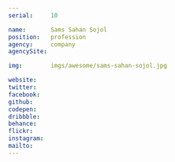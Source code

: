 ```yaml
---
serial:     10

name:       Sams Sahan Sojol
position:   profession
agency:     company
agencySite:

img:        imgs/awesome/sams-sahan-sojol.jpg

website:    
twitter:    
facebook:   
github:     
codepen:    
dribbble:   
behance:    
flickr:     
instagram:  
mailto:     
---
```

